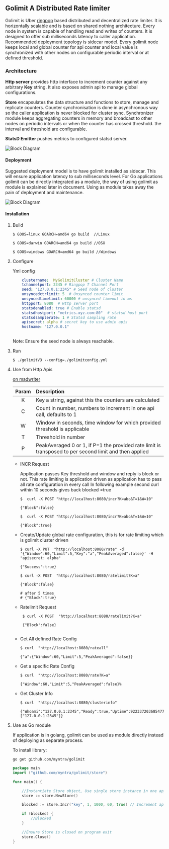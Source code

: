 ## Golimit A Distributed Rate limiter
Golimit is Uber [ringpop](https://github.com/uber/ringpop-go "ringpop") based distributed and decentralized rate 
limiter. It is horizontally scalable and is based on shared nothing architecture. Every node in system is capable of 
handling read and writes of counters.
It is designed to offer sub milliseconds latency to caller application. Recommended deployment topology is sidecar 
model.
Every golimit node keeps local and global counter for api counter and local value is synchronized with other nodes on 
configurable periodic interval or at defined threshold. 

### Architecture
<b>Http server</b>
provides http interface to increment counter against any arbitrary <b>Key</b> string. It also exposes admin api to 
manage global configurations.

<b>Store</b> encapsulates the data structure and functions to store, manage and replicate counters.
Counter synchronisation is done in asynchronous way so the caller application is never blocked for cluster sync.
Synchronizer module keeps aggregating counters in memory and broadcast to other nodes on periodic intervals or when the 
counter has crossed threshold. the interval and threshold are configurable.

<b>StatsD Emitter</b> pushes metrics to configured statsd server.
 
![Block Diagram](https://github.com/myntra/golimit/blob/master/images/block.png?raw=true)

#### Deployment
Suggested deployment model is to have golimit installed as sidecar. This will ensure application latency to 
sub milliseconds level.
For Go applications golimit can be directly integrated as a module, the way of using golimit as module is explained 
later in document. Using as module takes away the pain of deployment and maintenance.

![Block Diagram](https://github.com/myntra/golimit/blob/master/images/deployment.png?raw=true)

#### Installation

1. Build

    ```
    $ GOOS=linux GOARCH=amd64 go build  //Linux
    
    $ GOOS=darwin GOARCH=amd64 go build //OSX 
    
    $ GOOS=windows GOARCH=amd64 go build //Windows
    ```
     
2. Configure
    
    Yml config
    ```yaml
        clustername:  MyGolimitCluster # Cluster Name
        tchannelport: 2345 # Ringpop T Channel Port
        seed: "127.0.0.1:2345" # Seed node of cluster
        unsyncedctrlimit: 5  # Unsynced counter limit
        unsyncedtimelimit: 60000 # unsynced timeout in ms
        httpport: 8080  # Http server port
        statsdenabled: true # Enable statsd 
        statsdhostport: "metrics.xyz.com:80"  # statsd host port
        statsdsamplerate: 1 # Statsd sampling rate
        apisecret: alpha # secret key to use admin apis
        hostname: "127.0.0.1"
        
    ```
    Note: Ensure the seed node is always reachable.
    
3. Run
    
    ```
    $ ./golimitV3 --config=./golimitconfig.yml
    ```
  
4. Use from Http Apis

    [on madwriter](http://madwriter.myntra.com/docs/golimitv3-v3)
    
    | Param | Description|
    |:-------:|:-----------|
    |K      | Key a string, against this the counters are calculated|
    |C|Count in number, numbers to increment in one api call, defaults to 1|
    |W|Window in seconds, time window for which provided threshold is applicable|
    |T|Threshold in number|
    |P|PeakAveraged 0 or 1, if P=1 the provided rate limit is transposed to per second limit and then applied|
    
    * INCR Request
       
       Application passes Key threshold and window and reply is block or not.
       This rate limiting is application driven as application has to pass all rate configuration in every call 
       In following example second curl within 10 seconds gives back blocked =true
        
        ```
        $  curl -X POST "http://localhost:8080/incr?K=abc&T=1&W=10" 
        
        {"Block":false}
        
        $  curl -X POST "http://localhost:8080/incr?K=abc&T=1&W=10" 
            
        {"Block":true}
        ```
    * Create/Update global rate configuration, this is for rate limiting which is golimit cluster driven
        
        ```
        $ curl -X PUT  "http://localhost:8080/rate" -d '{"Window":60,"Limit":5,"Key":"a","PeakAveraged":false}' -H "apisecret: alpha" 
           
        {"Success":true}
        
        $ curl -X POST  "http://localhost:8080/ratelimit?K=a" 
    
        {"Block":false}
        
        # after 5 times
        # {"Block":true}
        
        ```
    * Ratelimit Request
    
        ```
         $ curl -X POST  "http://localhost:8080/ratelimit?K=a" 
         
         {"Block":false}
         
        ```
        
    * Get All defined Rate Config
    
        ```
        $ curl  "http://localhost:8080/rateall" 
        
        {"a":{"Window":60,"Limit":5,"PeakAveraged":false}}
        
        ```
    
    * Get a specific Rate Config
    
        ```
        $ curl  "http://localhost:8080/rate?K=a" 
    
        {"Window":60,"Limit":5,"PeakAveraged":false}%
        
        ```
    * Get Cluster Info
        ```
        $ curl  "http://localhost:8080/clusterinfo" 
        
        {"Whoami":"127.0.0.1:2345","Ready":true,"Uptime":9223372036854775807,"Members":["127.0.0.1:2345"]}   

        ```

5. Use as Go module
   
    If application is in golang, golimit can be used as module directly instead of deploying as separate process.
    
    
    To install library:
    
    ```go get github.com/myntra/golimit```
   
    ```go
    package main
    import ("github.com/myntra/golimit/store")
    
    func main() {
    
        //Instantiate Store object, Use single store instance in one application
        store := store.NewStore()

        blocked := store.Incr("key", 1, 1000, 60, true) // Increment api

        if (blocked) {
            //Blocked
        }

        //Ensure Store is closed on program exit
        store.Close()
    }
    ```